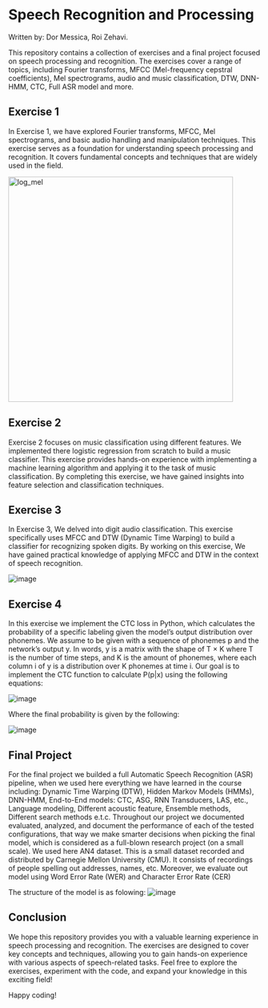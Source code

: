 # Speech Recognition and Processing
Written by: Dor Messica, Roi Zehavi.

This repository contains a collection of exercises and a final project focused on speech processing and recognition. The exercises cover a range of topics, including Fourier transforms, MFCC (Mel-frequency cepstral coefficients), Mel spectrograms, audio and music classification, DTW, DNN-HMM, CTC, Full ASR model and more.

## Exercise 1
In Exercise 1, we have explored Fourier transforms, MFCC, Mel spectrograms, and basic audio handling and manipulation techniques. This exercise serves as a foundation for understanding speech processing and recognition. It covers fundamental concepts and techniques that are widely used in the field.

<img width="449" alt="log_mel" src="https://github.com/Dor890/Speech-Processing/assets/64433958/dcabab37-316f-492f-bfb2-a91dd3de01ac">


## Exercise 2
Exercise 2 focuses on music classification using different features. We implemented there logistic regression from scratch to build a music classifier. This exercise provides hands-on experience with implementing a machine learning algorithm and applying it to the task of music classification. By completing this exercise, we have gained insights into feature selection and classification techniques.


## Exercise 3
In Exercise 3, We delved into digit audio classification. This exercise specifically uses MFCC and DTW (Dynamic Time Warping) to build a classifier for recognizing spoken digits. By working on this exercise, We have gained practical knowledge of applying MFCC and DTW in the context of speech recognition.

![image](https://github.com/Dor890/Speech-Processing/assets/64433958/436f4767-37c2-4b75-96ce-19d11acbbb92)


## Exercise 4
In this exercise we implement the CTC loss in Python, which calculates the probability of a specific labeling given the model’s output distribution over phonemes. We assume to be given with a sequence of phonemes p and the network’s output y. In words, y is a matrix with the shape of T × K where T is the number of time steps, and K is the amount of phonemes, where each column i of y is a distribution over K phonemes at time i. Our goal is to implement the CTC function to calculate P(p|x) using the following equations:

![image](https://github.com/Dor890/Speech-Processing/assets/64433958/e1bfab5b-637d-49c6-8698-642774d01d36)

Where the final probability is given by the following:

![image](https://github.com/Dor890/Speech-Processing/assets/64433958/6cdf7af0-005c-4d75-b016-9d85b57a87bf)



## Final Project
For the final project we builded a full Automatic Speech Recognition (ASR) pipeline, when we used here everything we have learned in the
course including: Dynamic Time Warping (DTW), Hidden Markov Models (HMMs), DNN-HMM, End-to-End models: CTC, ASG, RNN Transducers, LAS, etc., Language modeling, Different acoustic feature, Ensemble methods, Different search methods e.t.c. 
Throughout our project we documented evaluated, analyzed, and document the performance of each of the tested configurations, that way we make smarter decisions when picking the final model, which is considered as a full-blown research project (on a small scale).
We used here AN4 dataset. This is a small dataset recorded and distributed by Carnegie Mellon University (CMU). It consists of recordings of people spelling out addresses, names, etc. Moreover, we evaluate out model using Word Error Rate (WER) and Character Error Rate (CER)

The structure of the model is as folowing:
![image](https://github.com/Dor890/Speech-Processing/assets/64433958/788a3f41-b831-4d53-9ea0-928642dc47f0)


## Conclusion
We hope this repository provides you with a valuable learning experience in speech processing and recognition. The exercises are designed to cover key concepts and techniques, allowing you to gain hands-on experience with various aspects of speech-related tasks. Feel free to explore the exercises, experiment with the code, and expand your knowledge in this exciting field!

Happy coding!
